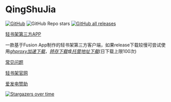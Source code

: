 # QingShuJia
[![GitHub](https://img.shields.io/github/license/cyb233/QingShuJia)](https://github.com/cyb233/QingShuJia/blob/master/LICENSE) ![GitHub Repo stars](https://img.shields.io/github/stars/cyb233/QingShuJia?style=flat) [![GitHub all releases](https://img.shields.io/github/downloads/cyb233/QingShuJia/total.svg)](https://github.com/cyb233/QingShuJia/releases)

[轻书架第三方APP](https://github.com/cyb233/QingShuJia/releases/latest)

一款基于Fusion App制作的轻书架第三方客户端，如果release下载较慢可尝试使用[*ghproxy加速下载*](https://ghproxy.com/)，[*转存下载*](https://d.serctl.com/)或[*托管地址下载*](http://app.schwi.xyz/qsj)(日下载上限100次)

[常见问题](https://cyb233.github.io/QingShuJia/faq)

[轻书架官网](https://www.acgdmzy.com)

[爱发电赞助](https://afdian.net/@Schwi)

[![Stargazers over time](https://starchart.cc/cyb233/QingShuJia.svg)](https://starchart.cc/cyb233/QingShuJia)
